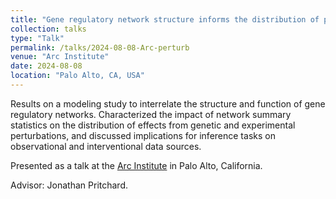 ```yaml
---
title: "Gene regulatory network structure informs the distribution of perturbation effects"
collection: talks
type: "Talk"
permalink: /talks/2024-08-08-Arc-perturb
venue: "Arc Institute"
date: 2024-08-08
location: "Palo Alto, CA, USA"
---
```


Results on a modeling study to interrelate the structure and function of gene regulatory networks. Characterized the impact of network summary statistics on the distribution of effects from genetic and experimental perturbations, and discussed implications for inference tasks on observational and interventional data sources. 

Presented as a talk at the [Arc Institute](https://arcinstitute.org/) in Palo Alto, California.
 
Advisor: Jonathan Pritchard. 

